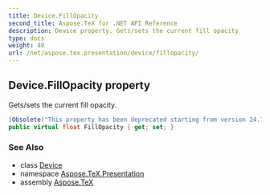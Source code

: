 ```yaml
---
title: Device.FillOpacity
second_title: Aspose.TeX for .NET API Reference
description: Device property. Gets/sets the current fill opacity
type: docs
weight: 40
url: /net/aspose.tex.presentation/device/fillopacity/
---
```

## Device.FillOpacity property

Gets/sets the current fill opacity.

```csharp
[Obsolete("This property has been deprecated starting from version 24.7 and will be hidden in version 24.10.")]
public virtual float FillOpacity { get; set; }
```

### See Also

* class [Device](../)
* namespace [Aspose.TeX.Presentation](../../device/)
* assembly [Aspose.TeX](../../../)


